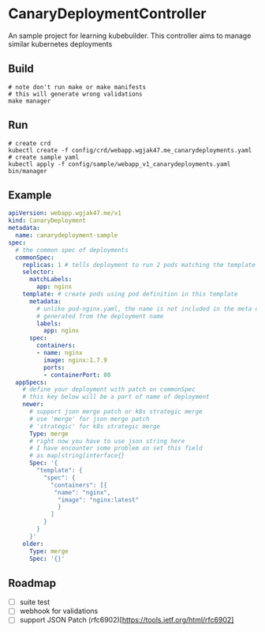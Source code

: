 # CanaryDeploymentController
An sample project for learning kubebuilder. 
This controller aims to manage similar kubernetes deployments

## Build
```shell
# note don't run make or make manifests
# this will generate wrong validations
make manager
```

## Run
```shell
# create crd
kubectl create -f config/crd/webapp.wgjak47.me_canarydeployments.yaml
# create sample yaml
kubectl apply -f config/sample/webapp_v1_canarydeployments.yaml
bin/manager
```

## Example
```yaml
apiVersion: webapp.wgjak47.me/v1
kind: CanaryDeployment
metadata:
  name: canarydeployment-sample
spec:
  # the common spec of deployments
  commonSpec:
    replicas: 1 # tells deployment to run 2 pods matching the template
    selector:
      matchLabels:
        app: nginx
    template: # create pods using pod definition in this template
      metadata:
        # unlike pod-nginx.yaml, the name is not included in the meta data as a unique name is
        # generated from the deployment name
        labels:
          app: nginx
      spec:
        containers:
        - name: nginx
          image: nginx:1.7.9
          ports:
          - containerPort: 80
  appSpecs:
    # define your deployment with patch on commonSpec
    # this key below will be a part of name of deployment
    newer:
      # support json merge patch or k8s strategic merge
      # use 'merge' for json merge patch
      # 'strategic' for k8s strategic merge
      Type: merge
      # right now you have to use json string here
      # I have encounter some problem on set this field 
      # as map[string]interface{}
      Spec: '{
        "template": {
          "spec": {
            "containers": [{
             "name": "nginx",
              "image": "nginx:latest"
              }
            ]
          }
        }
      }'
    older:
      Type: merge
      Spec: '{}'
```

## Roadmap
- [ ] suite test
- [ ] webhook for validations
- [ ] support JSON Patch (rfc6902)[https://tools.ietf.org/html/rfc6902]
